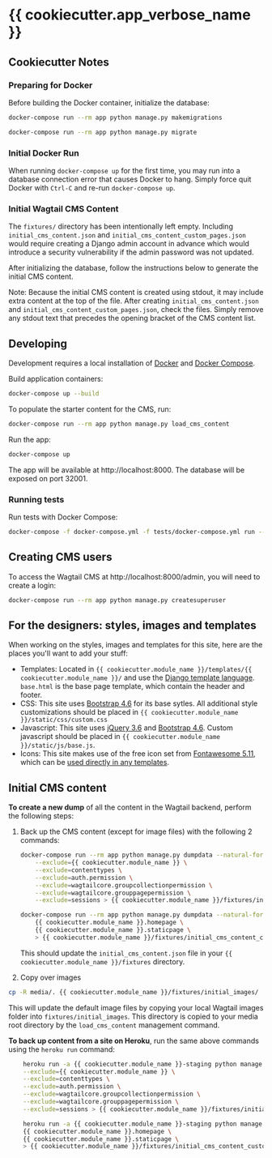 # {{ cookiecutter.app_verbose_name }}

## Cookiecutter Notes

### Preparing for Docker

Before building the Docker container, initialize the database:

```bash
docker-compose run --rm app python manage.py makemigrations
```

```bash
docker-compose run --rm app python manage.py migrate
```
### Initial Docker Run

When running `docker-compose up` for the first time, you may run into a database connection
error that causes Docker to hang. Simply force quit Docker with `Ctrl-C` and re-run
`docker-compose up`.

### Initial Wagtail CMS Content

The `fixtures/` directory has been intentionally left empty. Including `initial_cms_content.json`
and `initial_cms_content_custom_pages.json` would require creating a Django admin account
in advance which would introduce a security vulnerability if the admin password was not
updated.

After initializing the database, follow the instructions below to generate the initial CMS content.

Note: Because the initial CMS content is created using stdout, it may include extra content
at the top of the file. After creating `initial_cms_content.json` and `initial_cms_content_custom_pages.json`,
check the files. Simply remove any stdout text that precedes the opening bracket of the
CMS content list.


## Developing

Development requires a local installation of [Docker](https://docs.docker.com/install/)
and [Docker Compose](https://docs.docker.com/compose/install/).

Build application containers:

```bash
docker-compose up --build
```

To populate the starter content for the CMS, run:

```bash
docker-compose run --rm app python manage.py load_cms_content
```

Run the app:

```bash
docker-compose up
```

The app will be available at http://localhost:8000. The database will be exposed
on port 32001.

### Running tests

Run tests with Docker Compose:

```bash
docker-compose -f docker-compose.yml -f tests/docker-compose.yml run --rm app
```

## Creating CMS users

To access the Wagtail CMS at http://localhost:8000/admin, you will need to create a login:

```bash
docker-compose run --rm app python manage.py createsuperuser
```

## For the designers: styles, images and templates

When working on the styles, images and templates for this site, here are the places you'll want to add your stuff:

* Templates: Located in `{{ cookiecutter.module_name }}/templates/{{ cookiecutter.module_name }}/` and use the [Django template language](https://docs.djangoproject.com/en/3.2/topics/templates/). `base.html` is the base page template, which contain the header and footer. 
* CSS: This site uses [Bootstrap 4.6](https://getbootstrap.com/docs/4.6/getting-started/introduction/) for its base sytles. All additional style customizations should be placed in `{{ cookiecutter.module_name }}/static/css/custom.css`
* Javascript: This site uses [jQuery 3.6](https://jquery.com/) and [Bootstrap 4.6](https://getbootstrap.com/docs/4.6/getting-started/javascript/). Custom javascript should be placed in `{{ cookiecutter.module_name }}/static/js/base.js`.
* Icons: This site makes use of the free icon set from [Fontawesome 5.11](https://fontawesome.com/icons?d=gallery&p=2&m=free), which can be [used directly in any templates](https://fontawesome.com/how-to-use/on-the-web/referencing-icons/basic-use).

## Initial CMS content

**To create a new dump** of all the content in the Wagtail backend, perform the following steps:

1. Back up the CMS content (except for image files) with the following 2 commands:

    ```bash
    docker-compose run --rm app python manage.py dumpdata --natural-foreign --indent 2 \
        --exclude={{ cookiecutter.module_name }} \
        --exclude=contenttypes \
        --exclude=auth.permission \
        --exclude=wagtailcore.groupcollectionpermission \
        --exclude=wagtailcore.grouppagepermission \
        --exclude=sessions > {{ cookiecutter.module_name }}/fixtures/initial_cms_content.json
    ```

    ```bash
    docker-compose run --rm app python manage.py dumpdata --natural-foreign --indent 2 \
        {{ cookiecutter.module_name }}.homepage \
        {{ cookiecutter.module_name }}.staticpage \
        > {{ cookiecutter.module_name }}/fixtures/initial_cms_content_custom_pages.json
    ```

    This should update the `initial_cms_content.json` file in your `{{ cookiecutter.module_name }}/fixtures`
    directory.

2. Copy over images

```bash
cp -R media/. {{ cookiecutter.module_name }}/fixtures/initial_images/
```

This will update the default image files by copying your local Wagtail images folder into `fixtures/initial_images`. This directory is copied to your media root directory by the `load_cms_content` management command.


**To back up content from a site on Heroku**, run the same above commands using the `heroku run` command:

```bash
    heroku run -a {{ cookiecutter.module_name }}-staging python manage.py dumpdata --natural-foreign --indent 2 \
    --exclude={{ cookiecutter.module_name }} \
    --exclude=contenttypes \
    --exclude=auth.permission \
    --exclude=wagtailcore.groupcollectionpermission \
    --exclude=wagtailcore.grouppagepermission \
    --exclude=sessions > {{ cookiecutter.module_name }}/fixtures/initial_cms_content.json
```

```bash
    heroku run -a {{ cookiecutter.module_name }}-staging python manage.py dumpdata --natural-foreign --indent 2 \
    {{ cookiecutter.module_name }}.homepage \
    {{ cookiecutter.module_name }}.staticpage \
    > {{ cookiecutter.module_name }}/fixtures/initial_cms_content_custom_pages.json
```
